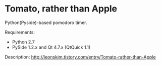 Tomato, rather than Apple
====

Python(Pyside)-based pomodoro timer.

Requirements:
  - Python 2.7
  - PySide 1.2.x and Qt 4.7.x (QtQuick 1.1)

Description:
  http://leonskim.tistory.com/entry/Tomato-rather-than-Apple

